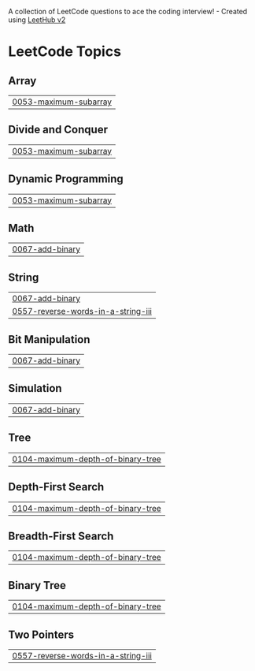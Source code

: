 A collection of LeetCode questions to ace the coding interview! - Created using [LeetHub v2](https://github.com/arunbhardwaj/LeetHub-2.0)
<!---LeetCode Topics Start-->
# LeetCode Topics
## Array
|  |
| ------- |
| [0053-maximum-subarray](https://github.com/tyasha/leetCode/tree/master/0053-maximum-subarray) |
## Divide and Conquer
|  |
| ------- |
| [0053-maximum-subarray](https://github.com/tyasha/leetCode/tree/master/0053-maximum-subarray) |
## Dynamic Programming
|  |
| ------- |
| [0053-maximum-subarray](https://github.com/tyasha/leetCode/tree/master/0053-maximum-subarray) |
## Math
|  |
| ------- |
| [0067-add-binary](https://github.com/tyasha/leetCode/tree/master/0067-add-binary) |
## String
|  |
| ------- |
| [0067-add-binary](https://github.com/tyasha/leetCode/tree/master/0067-add-binary) |
| [0557-reverse-words-in-a-string-iii](https://github.com/tyasha/leetCode/tree/master/0557-reverse-words-in-a-string-iii) |
## Bit Manipulation
|  |
| ------- |
| [0067-add-binary](https://github.com/tyasha/leetCode/tree/master/0067-add-binary) |
## Simulation
|  |
| ------- |
| [0067-add-binary](https://github.com/tyasha/leetCode/tree/master/0067-add-binary) |
## Tree
|  |
| ------- |
| [0104-maximum-depth-of-binary-tree](https://github.com/tyasha/leetCode/tree/master/0104-maximum-depth-of-binary-tree) |
## Depth-First Search
|  |
| ------- |
| [0104-maximum-depth-of-binary-tree](https://github.com/tyasha/leetCode/tree/master/0104-maximum-depth-of-binary-tree) |
## Breadth-First Search
|  |
| ------- |
| [0104-maximum-depth-of-binary-tree](https://github.com/tyasha/leetCode/tree/master/0104-maximum-depth-of-binary-tree) |
## Binary Tree
|  |
| ------- |
| [0104-maximum-depth-of-binary-tree](https://github.com/tyasha/leetCode/tree/master/0104-maximum-depth-of-binary-tree) |
## Two Pointers
|  |
| ------- |
| [0557-reverse-words-in-a-string-iii](https://github.com/tyasha/leetCode/tree/master/0557-reverse-words-in-a-string-iii) |
<!---LeetCode Topics End-->